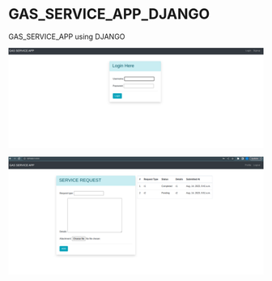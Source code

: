 # GAS_SERVICE_APP_DJANGO
GAS_SERVICE_APP using DJANGO

![Alt text](https://github.com/latika25/GAS_SERVICE_APP_DJANGO/blob/main/output_screenshots/Screenshot%20from%202023-08-14%2015-46-35.png "Optional Title")



![Alt text](https://github.com/latika25/GAS_SERVICE_APP_DJANGO/blob/main/output_screenshots/Screenshot%20from%202023-08-14%2015-45-45.png "Optional Title")

